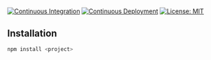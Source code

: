 # <project>

[![Continuous Integration](https://github.com/exbotanical/<project>/actions/workflows/ci.yml/badge.svg)](https://github.com/exbotanical/<project>/actions/workflows/ci.yml)
[![Continuous Deployment](https://github.com/exbotanical/<project>/actions/workflows/cd.yml/badge.svg)](https://github.com/exbotanical/<project>/actions/workflows/cd.yml)
[![License: MIT](https://img.shields.io/badge/License-MIT-yellow.svg)](https://opensource.org/licenses/MIT)

## <a name="install"></a> Installation

```bash
npm install <project>
```
